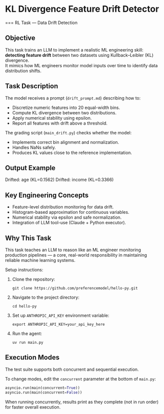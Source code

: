 # KL Divergence Feature Drift Detector

===
RL Task — Data Drift Detection

## Objective
This task trains an LLM to implement a realistic ML engineering skill: **detecting feature drift** between two datasets using Kullback–Leibler (KL) divergence.  
It mimics how ML engineers monitor model inputs over time to identify data distribution shifts.

## Task Description
The model receives a prompt (`drift_prompt.md`) describing how to:
- Discretize numeric features into 20 equal-width bins.
- Compute KL divergence between two distributions.
- Apply numerical stability using epsilon.
- Report all features with drift above a threshold.

The grading script (`main_drift.py`) checks whether the model:
- Implements correct bin alignment and normalization.
- Handles NaNs safely.
- Produces KL values close to the reference implementation.

## Output Example

Drifted: age (KL=0.1562)
Drifted: income (KL=0.3366)


## Key Engineering Concepts
- Feature-level distribution monitoring for data drift.
- Histogram-based approximation for continuous variables.
- Numerical stability via epsilon and safe normalization.
- Integration of LLM tool-use (Claude + Python executor).

## Why This Task
This task teaches an LLM to reason like an ML engineer monitoring production pipelines — a core, real-world responsibility in maintaining reliable machine learning systems.


Setup instructions:

1. Clone the repository:
   ```
   git clone https://github.com/preferencemodel/hello-py.git
   ```

2. Navigate to the project directory:
   ```
   cd hello-py
   ```

3. Set up `ANTHROPIC_API_KEY` environment variable:
   ```
   export ANTHROPIC_API_KEY=your_api_key_here
   ```

4. Run the agent:
   ```
   uv run main.py
   ```

## Execution Modes

The test suite supports both concurrent and sequential execution. 

To change modes, edit the `concurrent` parameter at the bottom of `main.py`:

```python
asyncio.run(main(concurrent=True))
asyncio.run(main(concurrent=False))
```

When running concurrently, results print as they complete (not in run order) for faster overall execution.
